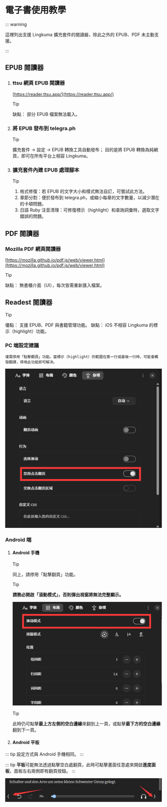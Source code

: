 # 電子書使用教學

::: warning

這裡列出支援 Lingkuma 擴充套件的閱讀器，除此之外的 EPUB、PDF 未主動支援。

:::


## EPUB 閱讀器

1. ### ttsu 網頁 EPUB 閱讀器
    [https://reader.ttsu.app/](https://reader.ttsu.app/)

     >[!tip]
    缺點：
    部分 EPUB 檔案無法載入。


1. ### 將 EPUB 發布到 telegra.ph

    >[!tip]
    擴充套件 -> 設定 -> EPUB 轉換工具自動發布；
    目的是將 EPUB 轉換為純網頁，即可在所有平台上相容 Lingkuma。



1. ### 擴充套件內建 EPUB 處理腳本

    >[!tip]
    >1. 格式修復：若 EPUB 的文字大小和樣式無法自訂，可嘗試此方法。
    >2. 章節分割：便於發布到 telegra.ph，或縮小每章的文字數量，以減少潛在的卡頓問題。
    >3. 日語 Ruby 注音清理：可修復標示（highlight）和查詢詞彙時，選取文字錯誤的問題。




## PDF 閱讀器

### Mozilla PDF 網頁閱讀器
[https://mozilla.github.io/pdf.js/web/viewer.html](https://mozilla.github.io/pdf.js/web/viewer.html)

>[!tip]
缺點：
無書櫃介面（UI），每次皆需重新匯入檔案。


## Readest 閱讀器

>[!tip]
優點：
支援 EPUB、PDF 與書籍管理功能。
缺點：
iOS 不相容 Lingkuma 的標示（highlight）功能。



 ### PC 端設定建議
 

    僅需停用「點擊翻頁」功能。當標示（highlight）的範圍在第一行或最後一行時，可能會觸發翻譯，停用此功能即可解決。


![](<./assets/1758997455840.png>)

 ### Android 端

1. #### Android 手機

    >[!tip]
    同上，請停用「點擊翻頁」功能。
  

    >[!tip]
    **請務必開啟「滾動模式」，否則彈出視窗將無法完整顯示。**
  

    ![](<./assets/1758997456227.png>)

    >[!tip]
    此時仍可點擊**最上方左側的空白邊緣**來翻到上一頁，或點擊**最下方的空白邊緣**翻到下一頁。
 


2. #### Android 平板

::: tip
設定方式與 Android 手機相同。
:::

::: tip
**平板**可能無法透過點擊空白處翻頁，此時可點擊畫面任意處來開啟**進度面板**，面板左右兩側即有翻頁按鈕。
:::


![](<./assets/1758997456631.png>)